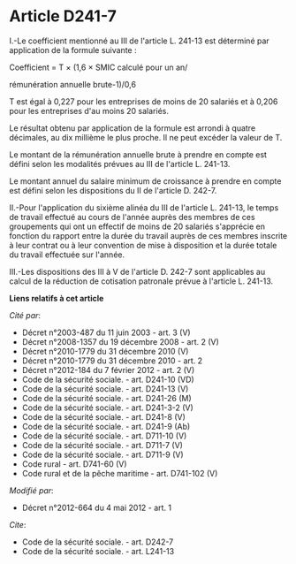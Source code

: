 # Article D241-7

I.-Le coefficient mentionné au III de l'article L. 241-13 est déterminé par application de la formule suivante : 

Coefficient = T × (1,6 × SMIC calculé pour un an/ 

rémunération annuelle brute-1)/0,6 

T est égal à 0,227 pour les entreprises de moins de 20 salariés et à 0,206 pour les entreprises d'au moins 20 salariés. 

Le résultat obtenu par application de la formule est arrondi à quatre décimales, au dix millième le plus proche. Il ne peut
excéder la valeur de T. 

Le montant de la rémunération annuelle brute à prendre en compte est défini selon les modalités prévues au III de l'article
L. 241-13. 

Le montant annuel du salaire minimum de croissance à prendre en compte est défini selon les dispositions du II de l'article
D. 242-7. 

II.-Pour l'application du sixième alinéa du III de l'article L. 241-13, le temps de travail effectué au cours de l'année
auprès des membres de ces groupements qui ont un effectif de moins de 20 salariés s'apprécie en fonction du rapport entre la
durée du travail auprès de ces membres inscrite à leur contrat ou à leur convention de mise à disposition et la durée totale
du travail effectuée sur l'année. 

III.-Les dispositions des III à V de l'article D. 242-7 sont applicables au calcul de la réduction de cotisation patronale
prévue à l'article L. 241-13.

**Liens relatifs à cet article**

_Cité par_:

  - Décret n°2003-487 du 11 juin 2003 - art. 3 (V)
  - Décret n°2008-1357 du 19 décembre 2008 - art. 2 (V)
  - Décret n°2010-1779 du 31 décembre 2010 (V)
  - Décret n°2010-1779 du 31 décembre 2010 - art. 2
  - Décret n°2012-184 du 7 février 2012 - art. 2 (V)
  - Code de la sécurité sociale. - art. D241-10 (VD)
  - Code de la sécurité sociale. - art. D241-13 (V)
  - Code de la sécurité sociale. - art. D241-26 (M)
  - Code de la sécurité sociale. - art. D241-3-2 (V)
  - Code de la sécurité sociale. - art. D241-8 (V)
  - Code de la sécurité sociale. - art. D241-9 (Ab)
  - Code de la sécurité sociale. - art. D711-10 (V)
  - Code de la sécurité sociale. - art. D711-7 (V)
  - Code de la sécurité sociale. - art. D711-9 (V)
  - Code rural - art. D741-60 (V)
  - Code rural et de la pêche maritime - art. D741-102 (V)

_Modifié par_:

  - Décret n°2012-664 du 4 mai 2012 - art. 1

_Cite_:

  - Code de la sécurité sociale. - art. D242-7
  - Code de la sécurité sociale. - art. L241-13
